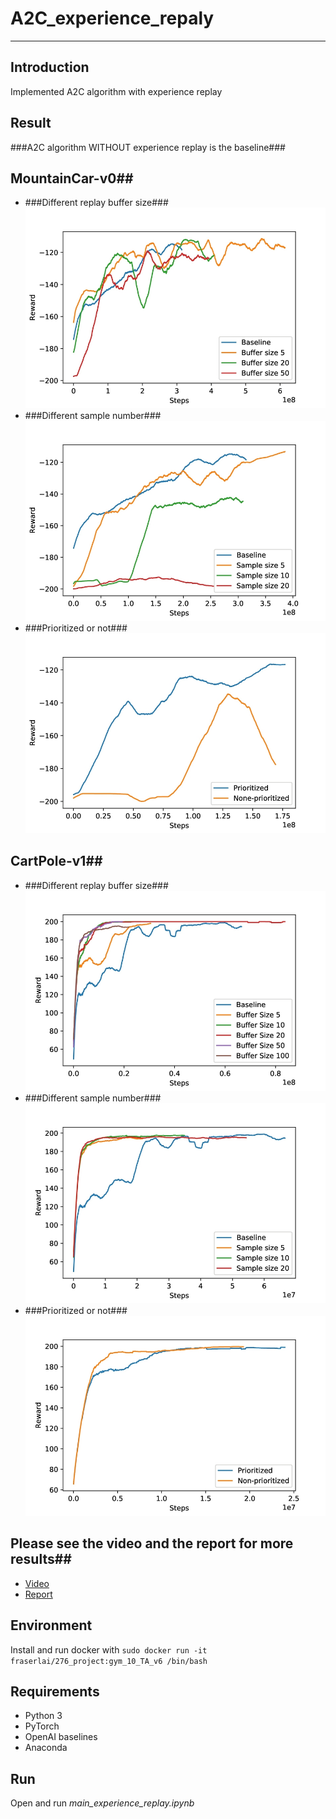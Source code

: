 # **A2C_experience_repaly** #
- - -
## **Introduction** ##
Implemented A2C algorithm with experience replay

## **Result** ##
###A2C algorithm WITHOUT experience replay is the baseline###
## MountainCar-v0##
* ###Different replay buffer size###
![Alt text](img/Mountaincar_buff.jpg)
* ###Different sample number###
![Alt text](img/Mountaincar_sample_size.jpg)
* ###Prioritized or not###
![Alt text](img/Mountaincar_prioritized.jpg)  
## CartPole-v1##
* ###Different replay buffer size###
![Alt text](img/carpole_buffer.jpg)  
* ###Different sample number###
![Alt text](img/carpole_sample.jpg)
* ###Prioritized or not###
![Alt text](img/carpole_prioritize.jpg)
## Please see the video and the report for more results##
* [Video](https://www.youtube.com/watch?v=mIvstl3QufM)
* [Report](https://drive.google.com/file/d/1md8jDYBwizvwJi0ZLNM8QnIsN7h0qIHq/view?usp=sharing)

## **Environment** ##
Install and run docker with ```sudo docker run -it fraserlai/276_project:gym_10_TA_v6 /bin/bash```

## **Requirements** ##
* Python 3
* PyTorch
* OpenAI baselines
* Anaconda

## **Run** ##
Open and run *main_experience_replay.ipynb*